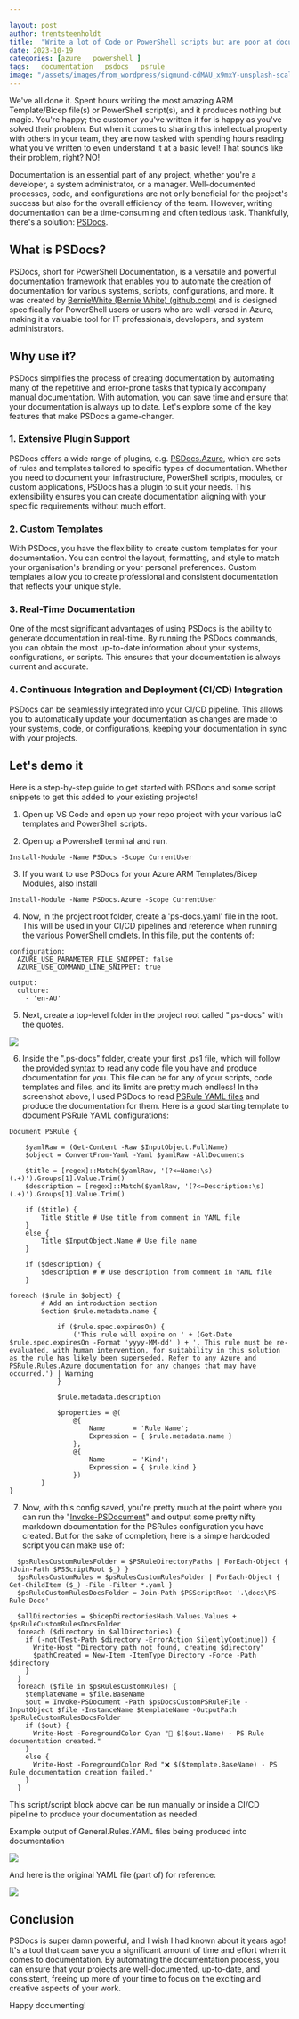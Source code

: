 ```yaml
---

layout: post
author: trentsteenholdt
title:  "Write a lot of Code or PowerShell scripts but are poor at documentation? Here is your solution"
date: 2023-10-19
categories: [azure   powershell ]
tags:   documentation   psdocs   psrule
image: "/assets/images/from_wordpress/sigmund-cdMAU_x9mxY-unsplash-scaled.jpg"
---
```



We've all done it. Spent hours writing the most amazing ARM Template/Bicep file(s) or PowerShell script(s), and it produces nothing but magic. You're happy; the customer you've written it for is happy as you've solved their problem. But when it comes to sharing this intellectual property with others in your team, they are now tasked with spending hours reading what you've written to even understand it at a basic level! That sounds like their problem, right? NO!

Documentation is an essential part of any project, whether you're a developer, a system administrator, or a manager. Well-documented processes, code, and configurations are not only beneficial for the project's success but also for the overall efficiency of the team. However, writing documentation can be a time-consuming and often tedious task. Thankfully, there's a solution: [PSDocs](https://github.com/microsoft/PSDocs).

## What is PSDocs?

PSDocs, short for PowerShell Documentation, is a versatile and powerful documentation framework that enables you to automate the creation of documentation for various systems, scripts, configurations, and more. It was created by [BernieWhite (Bernie White) (github.com)](https://github.com/BernieWhite) and is designed specifically for PowerShell users or users who are well-versed in Azure, making it a valuable tool for IT professionals, developers, and system administrators.

## Why use it?

PSDocs simplifies the process of creating documentation by automating many of the repetitive and error-prone tasks that typically accompany manual documentation. With automation, you can save time and ensure that your documentation is always up to date. Let's explore some of the key features that make PSDocs a game-changer.

### 1\. Extensive Plugin Support

PSDocs offers a wide range of plugins, e.g. [PSDocs.Azure](https://azure.github.io/PSDocs.Azure/overview/), which are sets of rules and templates tailored to specific types of documentation. Whether you need to document your infrastructure, PowerShell scripts, modules, or custom applications, PSDocs has a plugin to suit your needs. This extensibility ensures you can create documentation aligning with your specific requirements without much effort.

### 2\. Custom Templates

With PSDocs, you have the flexibility to create custom templates for your documentation. You can control the layout, formatting, and style to match your organisation's branding or your personal preferences. Custom templates allow you to create professional and consistent documentation that reflects your unique style.

### 3\. Real-Time Documentation

One of the most significant advantages of using PSDocs is the ability to generate documentation in real-time. By running the PSDocs commands, you can obtain the most up-to-date information about your systems, configurations, or scripts. This ensures that your documentation is always current and accurate.

### 4\. Continuous Integration and Deployment (CI/CD) Integration

PSDocs can be seamlessly integrated into your CI/CD pipeline. This allows you to automatically update your documentation as changes are made to your systems, code, or configurations, keeping your documentation in sync with your projects.

## Let's demo it

Here is a step-by-step guide to get started with PSDocs and some script snippets to get this added to your existing projects!

1. Open up VS Code and open up your repo project with your various IaC templates and PowerShell scripts.

3. Open up a Powershell terminal and run.

```
Install-Module -Name PSDocs -Scope CurrentUser
```

3. If you want to use PSDocs for your Azure ARM Templates/Bicep Modules, also install

```
Install-Module -Name PSDocs.Azure -Scope CurrentUser
```

4. Now, in the project root folder, create a 'ps-docs.yaml' file in the root. This will be used in your CI/CD pipelines and reference when running the various PowerShell cmdlets. In this file, put the contents of:

```
configuration:
  AZURE_USE_PARAMETER_FILE_SNIPPET: false
  AZURE_USE_COMMAND_LINE_SNIPPET: true

output:
  culture:
    - 'en-AU'
```

5. Next, create a top-level folder in the project root called ".ps-docs" with the quotes.

[![](/assets/images/from_wordpress/image-29.png)](/assets/images/from_wordpress/image-29.png)

6. Inside the ".ps-docs" folder, create your first .ps1 file, which will follow the [provided syntax](https://github.com/microsoft/PSDocs#define-a-document) to read any code file you have and produce documentation for you. This file can be for any of your scripts, code templates and files, and its limits are pretty much endless! In the screenshot above, I used PSDocs to read [PSRule YAML files](https://azure.github.io/PSRule.Rules.Azure/setup/configuring-options/) and produce the documentation for them. Here is a good starting template to document PSRule YAML configurations:

```
Document PSRule {

    $yamlRaw = (Get-Content -Raw $InputObject.FullName)
    $object = ConvertFrom-Yaml -Yaml $yamlRaw -AllDocuments

    $title = [regex]::Match($yamlRaw, '(?<=Name:\s)(.+)').Groups[1].Value.Trim()
    $description = [regex]::Match($yamlRaw, '(?<=Description:\s)(.+)').Groups[1].Value.Trim()

    if ($title) {
        Title $title # Use title from comment in YAML file
    }
    else {
        Title $InputObject.Name # Use file name
    }

    if ($description) {
        $description # # Use description from comment in YAML file
    }

foreach ($rule in $object) {
        # Add an introduction section
        Section $rule.metadata.name {

            if ($rule.spec.expiresOn) {
                ('This rule will expire on ' + (Get-Date $rule.spec.expiresOn -Format 'yyyy-MM-dd' ) + '. This rule must be re-evaluated, with human intervention, for suitability in this solution as the rule has likely been superseded. Refer to any Azure and PSRule.Rules.Azure documentation for any changes that may have occurred.') | Warning
            }

            $rule.metadata.description

            $properties = @(
                @{ 
                    Name       = 'Rule Name'; 
                    Expression = { $rule.metadata.name } 
                }, 
                @{ 
                    Name       = 'Kind'; 
                    Expression = { $rule.kind } 
                })
        }
}
```

7. Now, with this config saved, you're pretty much at the point where you can run the "[Invoke-PSDocument](https://github.com/microsoft/PSDocs/blob/main/docs/commands/PSDocs/en-US/Invoke-PSDocument.md)" and output some pretty nifty markdown documentation for the PSRules configuration you have created. But for the sake of completion, here is a simple hardcoded script you can make use of:

```
  $psRulesCustomRulesFolder = $PSRuleDirectoryPaths | ForEach-Object { (Join-Path $PSScriptRoot $_) }
  $psRulesCustomRules = $psRulesCustomRulesFolder | ForEach-Object { Get-ChildItem ($_) -File -Filter *.yaml }
  $psRuleCustomRulesDocsFolder = Join-Path $PSScriptRoot '.\docs\PS-Rule-Doco'

  $allDirectories = $bicepDirectoriesHash.Values.Values + $psRuleCustomRulesDocsFolder
  foreach ($directory in $allDirectories) {
    if (-not(Test-Path $directory -ErrorAction SilentlyContinue)) {
      Write-Host "Directory path not found, creating $directory"
      $pathCreated = New-Item -ItemType Directory -Force -Path $directory
    }
  }  
  foreach ($file in $psRulesCustomRules) {
    $templateName = $file.BaseName
    $out = Invoke-PSDocument -Path $psDocsCustomPSRuleFile -InputObject $file -InstanceName $templateName -OutputPath $psRuleCustomRulesDocsFolder
    if ($out) {
      Write-Host -ForegroundColor Cyan "📃 $($out.Name) - PS Rule documentation created."
    }
    else {
      Write-Host -ForegroundColor Red "❌ $($template.BaseName) - PS Rule documentation creation failed."
    }
  }
```

This script/script block above can be run manually or inside a CI/CD pipeline to produce your documentation as needed.

Example output of General.Rules.YAML files being produced into documentation

[![](/assets/images/from_wordpress/image-30-1024x989.png)](/assets/images/from_wordpress/image-30.png)

And here is the original YAML file (part of) for reference:

[![](/assets/images/from_wordpress/image-31-1024x586.png)](/assets/images/from_wordpress/image-31.png)

## Conclusion

PSDocs is super damn powerful, and I wish I had known about it years ago! It's a tool that caan save you a significant amount of time and effort when it comes to documentation. By automating the documentation process, you can ensure that your projects are well-documented, up-to-date, and consistent, freeing up more of your time to focus on the exciting and creative aspects of your work.

Happy documenting!

